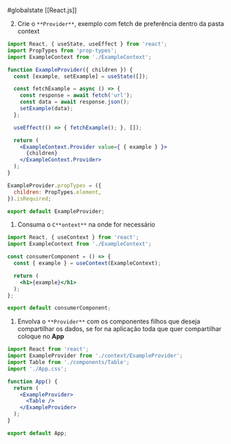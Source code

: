 #globalstate
[[React.js]]

2. Crie o `**Provider**`, exemplo com fetch de preferência dentro da pasta context

```jsx
import React, { useState, useEffect } from 'react';
import PropTypes from 'prop-types';
import ExampleContext from './ExampleContext';

function ExampleProvider({ children }) {
  const [example, setExample] = useState([]);

  const fetchExample = async () => {
    const response = await fetch('url');
    const data = await response.json();
    setExample(data);
  };

  useEffect(() => { fetchExample(); }, []);

  return (
    <ExampleContext.Provider value={ { example } }>
      {children}
    </ExampleContext.Provider>
  );
}

ExampleProvider.propTypes = ({
  children: PropTypes.element,
}).isRequired;

export default ExampleProvider;
```

1. Consuma o `C**ontext**` na onde for necessário

```jsx
import React, { useContext } from 'react';
import ExampleContext from './ExampleContext';

const consumerComponent = () => {
  const { example } = useContext(ExampleContext);

  return (
    <h1>{example}</h1>
  );
};

export default consumerComponent;
```

1. Envolva o `**Provider**` com os componentes filhos que deseja compartilhar os dados, se for na aplicação toda que quer compartilhar coloque no **App**

```jsx
import React from 'react';
import ExampleProvider from './context/ExampleProvider';
import Table from './components/Table';
import './App.css';

function App() {
  return (
    <ExampleProvider>
      <Table />
    </ExampleProvider>
  );
}

export default App;
```